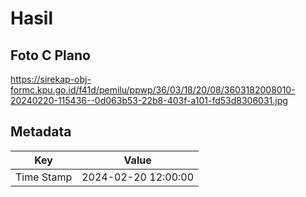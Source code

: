 # Hasil

## Foto C Plano

https://sirekap-obj-formc.kpu.go.id/f41d/pemilu/ppwp/36/03/18/20/08/3603182008010-20240220-115436--0d063b53-22b8-403f-a101-fd53d8306031.jpg


## Metadata

| Key        | Value               |
| ---------- | ------------------- |
| Time Stamp | 2024-02-20 12:00:00 |



